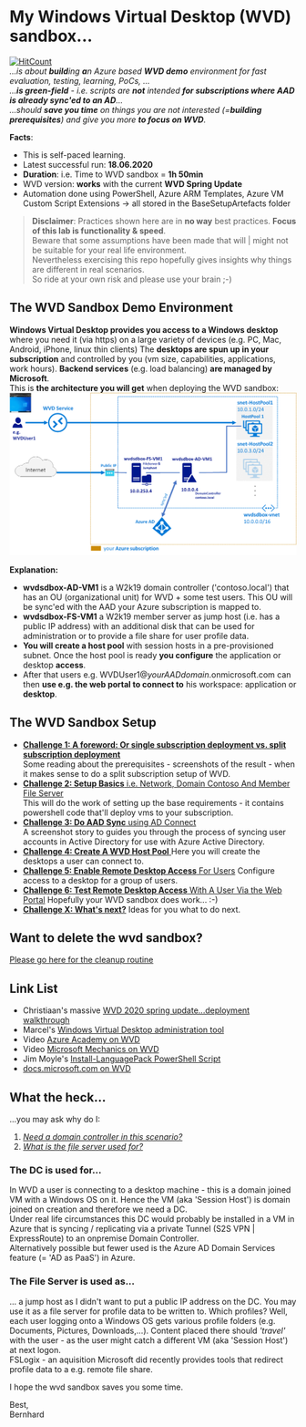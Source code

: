 # My Windows Virtual Desktop (WVD) sandbox...
[![HitCount](https://hits.dwyl.com/bfrankMS/wvdsandbox.svg)](http://hits.dwyl.com/bfrankMS/wvdsandbox)  
_...is about **build**ing **a**n Azure based **WVD demo** environment for fast evaluation, testing, learning, PoCs, ..._  
_...**is green-field** - i.e. scripts are **not** intended **for subscriptions where AAD is already sync'ed to an AD**..._  
_...should **save you time** on things you are not interested (=**building prerequisites**) and give you more **to focus on WVD**._  

**Facts**: 
* This is self-paced learning.
* Latest successful run: **18.06.2020**
* **Duration**: i.e. Time to WVD sandbox = **1h 50min**
* WVD version: **works** with the current **WVD Spring Update**
* Automation done using PowerShell, Azure ARM Templates, Azure VM Custom Script Extensions  -> all stored in the BaseSetupArtefacts folder

> **Disclaimer**: Practices shown here are in **no way** best practices. **Focus of this lab is functionality & speed**.  
Beware that some assumptions have been made that will | might not be suitable for your real life environment.  
Nevertheless exercising this repo hopefully gives insights why things are different in real scenarios.  
So ride at your own risk and please use your brain ;-)  


## The WVD Sandbox Demo Environment
**Windows Virtual Desktop provides you access to a Windows desktop** where you need it (via https) on a large variety of devices (e.g. PC, Mac, Android, iPhone, linux thin clients)
The **desktops are spun up in your subscription** and controlled by you (vm size, capabilities, applications, work hours). **Backend services** (e.g. load balancing) **are managed by Microsoft**.  
This is **the architecture you will get** when deploying the WVD sandbox:  
![Simple WVD Sandbox](FinalArchitecture.png)  

  
**Explanation:**
* **wvdsdbox-AD-VM1** is a W2k19 domain controller ('contoso.local') that has an OU (organizational unit) for WVD + some test users. This OU will be sync'ed with the AAD your Azure subscription is mapped to.
* **wvdsdbox-FS-VM1** a W2k19 member server as jump host (i.e. has a public IP address) with an additional disk that can be used for administration or to provide a file share for user profile data.  
* **You will create a host pool** with session hosts in a pre-provisioned subnet. Once the host pool is ready **you configure** the application or desktop **access**.  
* After that users e.g. WVDUser1@_yourAADdomain_.onmicrosoft.com can then **use e.g. the web portal to connect to** his workspace: application or **desktop**. 

## The WVD Sandbox Setup  
- [**Challenge 1: A foreword: Or single subscription deployment vs. split subscription deployment**](/SetupChallenges/Challenge1/README.md)  
Some reading about the prerequisites - screenshots of the result - when it makes sense to do a split subscription setup of WVD.
- [**Challenge 2: Setup Basics** i.e. Network, Domain Contoso And Member File Server](/SetupChallenges/Challenge2/README.md)  
This will do the work of setting up the base requirements - it contains powershell code that'll deploy vms to your subscription.
- [**Challenge 3: Do AAD Sync** using AD Connect](/SetupChallenges/Challenge3/README.md)  
A screenshot story to guides you through the process of syncing user accounts in Active Directory for use with Azure Active Directory.
- [**Challenge 4: Create A WVD Host Pool** ](/SetupChallenges/Challenge4/README.md)
Here you will create the desktops a user can connect to.
- [**Challenge 5: Enable Remote Desktop Access** For Users](/SetupChallenges/Challenge5/README.md)
Configure access to a desktop for a group of users.
- [**Challenge 6: Test Remote Desktop Access** With A User Via the Web Portal](/SetupChallenges/Challenge6/README.md)
Hopefully your WVD sandbox does work... :-)
- [**Challenge X: What's next?**](/SetupChallenges/ChallengeX/README.md)
Ideas for you what to do next.

## Want to delete the wvd sandbox?  
[Please go here for the cleanup routine](/CleanupChallenge/README.md)

## Link List
- Christiaan's massive [WVD 2020 spring update...deployment walkthrough](https://christiaanbrinkhoff.com/2020/05/01/windows-virtual-desktop-technical-2020-spring-update-arm-based-model-deployment-walkthrough/)
- Marcel's [Windows Virtual Desktop administration tool](https://bit.ly/32TYOTp)
- Video [Azure Academy on WVD](https://www.youtube.com/channel/UC-MXgaFhsYU8PkqgKBdnusQ)
- Video [Microsoft Mechanics on WVD](https://aka.ms/wvdyt)
- Jim Moyle's [Install-LanguagePack PowerShell Script](https://github.com/JimMoyle/Install-LanguagePack)
- [docs.microsoft.com on WVD](https://docs.microsoft.com/en-us/azure/virtual-desktop/overview)

## What the heck... 
...you may ask why do I:
1. [_Need a domain controller in this scenario?_](#The%20DC%20is%20used%20for...)
2. [_What is the file server used for?_](#The%20File%20Server%20is%20used%20as...)


### The DC is used for...
In WVD a user is connecting to a desktop machine - this is a domain joined VM with a Windows OS on it. Hence the VM (aka 'Session Host') is domain joined on creation and therefore we need a DC.  
Under real life circumstances this DC would probably be installed in a VM in Azure that is syncing / replicating via a private Tunnel (S2S VPN | ExpressRoute) to an onpremise Domain Controller.  
Alternatively possible but fewer used is the Azure AD Domain Services feature (= 'AD as PaaS') in Azure.  

### The File Server is used as...
... a jump host as I didn't want to put a public IP address on the DC. You may use it as a file server for profile data to be written to. Which profiles? Well, each user logging onto a Windows OS gets various profile folders (e.g. Documents, Pictures, Downloads,...). Content placed there should _'travel'_ with the user - as the user might catch a different VM (aka 'Session Host') at next logon.  
FSLogix - an aquisition Microsoft did recently provides tools that redirect profile data to a e.g. remote file share. 

I hope the wvd sandbox saves you some time.  

Best,  
Bernhard

